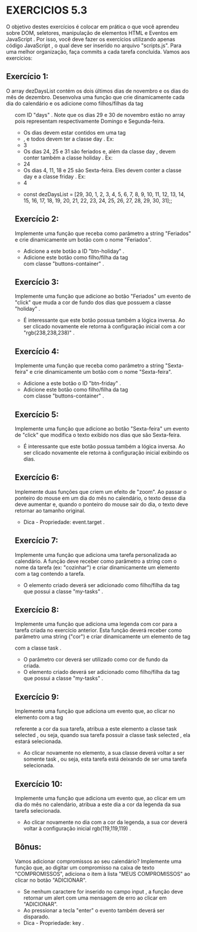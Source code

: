# EXERCICIOS 5.3

O objetivo destes exercícios é colocar em prática o que você aprendeu sobre DOM, seletores, manipulação de elementos HTML e Eventos em JavaScript . Por isso, você deve fazer os exercícios utilizando apenas código JavaScript , o qual deve ser inserido no arquivo "scripts.js".
Para uma melhor organização, faça commits a cada tarefa concluída. Vamos aos exercícios:
## Exercício 1:
O array dezDaysList contém os dois últimos dias de novembro e os dias do mês de dezembro. Desenvolva uma função que crie dinamicamente cada dia do calendário e os adicione como filhos/filhas da tag <ul> com ID "days" . Note que os dias 29 e 30 de novembro estão no array pois representam respectivamente Domingo e Segunda-feira.
* Os dias devem estar contidos em uma tag <li> , e todos devem ter a classe day . Ex: <li class="day">3</li>
* Os dias 24, 25 e 31 são feriados e, além da classe day , devem conter também a classe holiday . Ex: <li class="day holiday">24</li>
* Os dias 4, 11, 18 e 25 são Sexta-feira. Eles devem conter a classe day e a classe friday . Ex: <li class="day friday">4</li>

- const dezDaysList = [29, 30, 1, 2, 3, 4, 5, 6, 7, 8, 9, 10, 11, 12, 13, 14, 15, 16, 17, 18, 19, 20, 21, 22, 23, 24, 25, 26, 27, 28, 29, 30, 31];;

## Exercício 2:
Implemente uma função que receba como parâmetro a string "Feriados" e crie dinamicamente um botão com o nome "Feriados".
* Adicione a este botão a ID "btn-holiday" .
* Adicione este botão como filho/filha da tag <div> com classe "buttons-container" .

## Exercício 3:
Implemente uma função que adicione ao botão "Feriados" um evento de "click" que muda a cor de fundo dos dias que possuem a classe "holiday" .
* É interessante que este botão possua também a lógica inversa. Ao ser clicado novamente ele retorna à configuração inicial com a cor "rgb(238,238,238)" .

## Exercício 4:
Implemente uma função que receba como parâmetro a string "Sexta-feira" e crie dinamicamente um botão com o nome "Sexta-feira".
* Adicione a este botão o ID "btn-friday" .
* Adicione este botão como filho/filha da tag <div> com classe "buttons-container" .

## Exercício 5:
Implemente uma função que adicione ao botão "Sexta-feira" um evento de "click" que modifica o texto exibido nos dias que são Sexta-feira.
* É interessante que este botão possua também a lógica inversa. Ao ser clicado novamente ele retorna à configuração inicial exibindo os dias.

## Exercício 6:
Implemente duas funções que criem um efeito de "zoom". Ao passar o ponteiro do mouse em um dia do mês no calendário, o texto desse dia deve aumentar e, quando o ponteiro do mouse sair do dia, o texto deve retornar ao tamanho original.
* Dica - Propriedade: event.target .

## Exercício 7:
Implemente uma função que adiciona uma tarefa personalizada ao calendário. A função deve receber como parâmetro a string com o nome da tarefa (ex: "cozinhar") e criar dinamicamente um elemento com a tag <span> contendo a tarefa.
* O elemento criado deverá ser adicionado como filho/filha da tag <div> que possui a classe "my-tasks" .

## Exercício 8:
Implemente uma função que adiciona uma legenda com cor para a tarefa criada no exercício anterior. Esta função deverá receber como parâmetro uma string ("cor") e criar dinamicamente um elemento de tag <div> com a classe task .
* O parâmetro cor deverá ser utilizado como cor de fundo da <div> criada.
* O elemento criado deverá ser adicionado como filho/filha da tag <div> que possui a classe "my-tasks" .

## Exercício 9:
Implemente uma função que adiciona um evento que, ao clicar no elemento com a tag <div> referente a cor da sua tarefa, atribua a este elemento a classe task selected , ou seja, quando sua tarefa possuir a classe task selected , ela estará selecionada.
* Ao clicar novamente no elemento, a sua classe deverá voltar a ser somente task , ou seja, esta tarefa está deixando de ser uma tarefa selecionada.

## Exercício 10:
Implemente uma função que adiciona um evento que, ao clicar em um dia do mês no calendário, atribua a este dia a cor da legenda da sua tarefa selecionada.
* Ao clicar novamente no dia com a cor da legenda, a sua cor deverá voltar à configuração inicial rgb(119,119,119) .

## Bônus:
Vamos adicionar compromissos ao seu calendário? Implemente uma função que, ao digitar um compromisso na caixa de texto "COMPROMISSOS", adiciona o item à lista "MEUS COMPROMISSOS" ao clicar no botão "ADICIONAR".
* Se nenhum caractere for inserido no campo input , a função deve retornar um alert com uma mensagem de erro ao clicar em "ADICIONAR".
* Ao pressionar a tecla "enter" o evento também deverá ser disparado.
* Dica - Propriedade: key .
